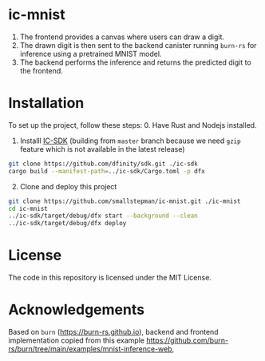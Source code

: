 # ic-mnist

1. The frontend provides a canvas where users can draw a digit. 
2. The drawn digit is then sent to the backend canister running `burn-rs` for inference using a pretrained MNIST model. 
3. The backend performs the inference and returns the predicted digit to the frontend.

# Installation 

To set up the project, follow these steps:
0. Have Rust and Nodejs installed.
1. Installl [IC-SDK](https://github.com/dfinity/sdk/) (building from `master` branch because we need `gzip` feature which is not available in the latest release) 
``` bash
git clone https://github.com/dfinity/sdk.git ./ic-sdk
cargo build --manifest-path=../ic-sdk/Cargo.toml -p dfx
```
2. Clone and deploy this project
``` bash
git clone https://github.com/smallstepman/ic-mnist.git ./ic-mnist
cd ic-mnist
../ic-sdk/target/debug/dfx start --background --clean
../ic-sdk/target/debug/dfx deploy
```

# License
The code in this repository is licensed under the MIT License.

# Acknowledgements
Based on `burn` (https://burn-rs.github.io), backend and frontend implementation copied from this example https://github.com/burn-rs/burn/tree/main/examples/mnist-inference-web, 


